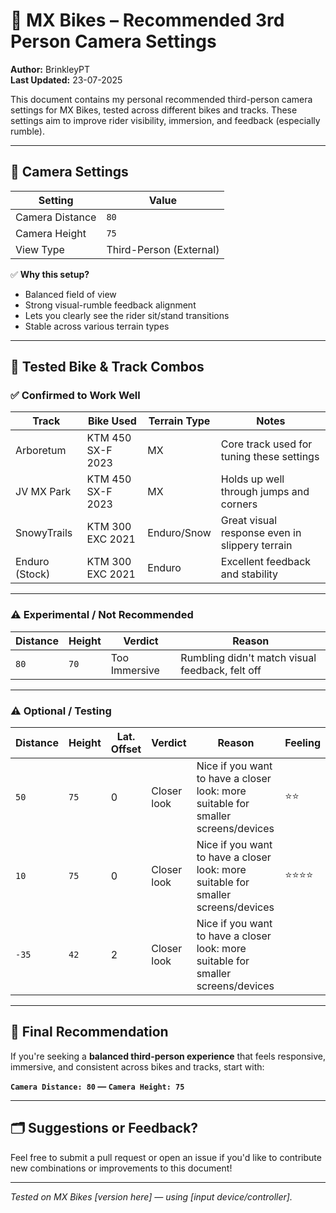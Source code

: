 # 🎥 MX Bikes – Recommended 3rd Person Camera Settings

**Author:** BrinkleyPT  
**Last Updated:** 23-07-2025

This document contains my personal recommended third-person camera settings for MX Bikes, tested across different bikes and tracks. These settings aim to improve rider visibility, immersion, and feedback (especially rumble).

---

## 🔧 Camera Settings

| Setting          | Value |
|------------------|-------|
| Camera Distance  | `80`  |
| Camera Height    | `75`  |
| View Type        | Third-Person (External) |

✅ **Why this setup?**  
- Balanced field of view  
- Strong visual-rumble feedback alignment  
- Lets you clearly see the rider sit/stand transitions  
- Stable across various terrain types

---

## 🧪 Tested Bike & Track Combos

### ✅ Confirmed to Work Well

| Track            | Bike Used            | Terrain Type | Notes |
|------------------|----------------------|--------------|-------|
| Arboretum        | KTM 450 SX-F 2023 | MX           | Core track used for tuning these settings |
| JV MX Park       | KTM 450 SX-F 2023    | MX           | Holds up well through jumps and corners |
| SnowyTrails      | KTM 300 EXC 2021     | Enduro/Snow  | Great visual response even in slippery terrain |
| Enduro (Stock)   | KTM 300 EXC 2021     | Enduro       | Excellent feedback and stability |

---

### ⚠️ Experimental / Not Recommended

| Distance | Height | Verdict        | Reason |
|----------|--------|----------------|--------|
| `80`     | `70`   | Too Immersive  | Rumbling didn't match visual feedback, felt off |

---

### ⚠️ Optional / Testing

| Distance | Height | Lat. Offset | Verdict        | Reason                                                                            | Feeling       |
|----------|--------|-------------|----------------|-----------------------------------------------------------------------------------|---------------|
| `50`     | `75`   | 0           | Closer look    | Nice if you want to have a closer look: more suitable for smaller screens/devices | ⭐⭐         |
| `10`     | `75`   | 0           | Closer look    | Nice if you want to have a closer look: more suitable for smaller screens/devices | ⭐⭐⭐⭐    |
| `-35`    | `42`   | 2           | Closer look    | Nice if you want to have a closer look: more suitable for smaller screens/devices |               |

---

## 📌 Final Recommendation

If you're seeking a **balanced third-person experience** that feels responsive, immersive, and consistent across bikes and tracks, start with:

**`Camera Distance: 80` — `Camera Height: 75`**

---

## 🗂️ Suggestions or Feedback?

Feel free to submit a pull request or open an issue if you'd like to contribute new combinations or improvements to this document!

---

*Tested on MX Bikes [version here] — using [input device/controller].*
